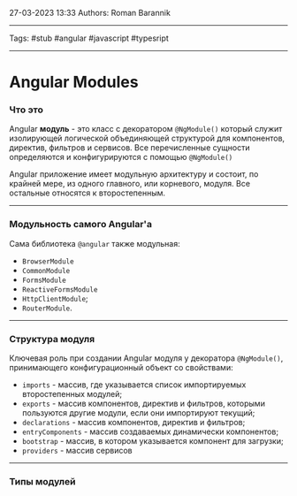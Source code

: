 27-03-2023
13:33
Authors: Roman Barannik
***
Tags: #stub #angular #javascript #typesript  
***
# Angular Modules

### Что это

Angular **модуль** - это класс с декоратором `@NgModule()` который служит изолирующей логической объединяющей структурой для компонентов, директив, фильтров и сервисов. Все перечисленные сущности определяются и конфигурируются с помощью `@NgModule()`

Angular приложение имеет модульную архитектуру и состоит, по крайней мере, из одного главного, или корневого, модуля. Все остальные относятся к второстепенным.

---

### Модульность самого Angular'а

Сама библиотека `@angular` также модульная:

-   `BrowserModule`
-   `CommonModule`
-   `FormsModule`
-   `ReactiveFormsModule`
-   `HttpClientModule`;
-   `RouterModule`.

---

### Структура модуля

Ключевая роль при создании Angular модуля у декоратора `@NgModule()`, принимающего конфигурационный объект со свойствами:

-   `imports` - массив, где указывается список импортируемых второстепенных модулей;
-   `exports` - массив компонентов, директив и фильтров, которыми пользуются другие модули, если они импортируют текущий;
-   `declarations` - массив компонентов, директив и фильтров;
-   `entryComponents` - массив создаваемых динамически компонентов;
-   `bootstrap` - массив, в котором указывается компонент для загрузки;
-   `providers` - массив сервисов

---

### Типы модулей




